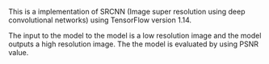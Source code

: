 This is a implementation of SRCNN (Image super resolution using deep convolutional networks) using TensorFlow version 1.14.

The input to the model to the model is a low resolution image and the model outputs a high resolution image. The the model is evaluated by using PSNR value. 
